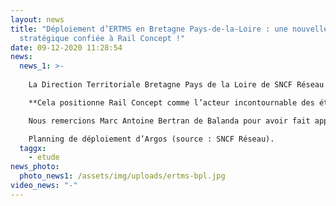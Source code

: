 ```yaml
---
layout: news
title: "Déploiement d’ERTMS en Bretagne Pays-de-la-Loire : une nouvelle étude
  stratégique confiée à Rail Concept !"
date: 09-12-2020 11:28:54
news:
  news_1: >-
    
    La Direction Territoriale Bretagne Pays de la Loire de SNCF Réseau a confié à Rail Concept **une étude de comparaison de différents scénarios de déploiement d’ERTMS entre la LGV BPL (Sablé) et Angers, Nantes et Redo**n. Cette étude s’inscrit dans le cadre du développement des nouveaux postes ARGOS dont la mise en service est prévue en 2023 et de l’IHM Mistral Nouvelle Génération pour la commande de ces postes. Ces nouvelles technologies nous obligent à repenser avec l’Ingénierie SNCF les modèles techniques et économiques de déploiement avec des architectures super centralisées et la disparition du concept de signalisation de pleine ligne. 

    **Cela positionne Rail Concept comme l’acteur incontournable des études amont du déploiement d’ERTMS !** Nous avons terminé les études stratégiques et les études d’exploitation du déploiement d’ERTMS sur l’axe Paris Le Havre, ainsi que les études d’exploitation visant à évaluer l’impact du déploiement dans le nœud ferroviaire lyonnais et nous avions réalisé une importante mission d’accompagnement de la direction de la Stratégie de SNCF Réseau pendant plusieurs années afin d’établir la stratégie technique et économique de déploiement d’ERTMS sur le réseau structurant national.

    Nous remercions Marc Antoine Bertran de Balanda pour avoir fait appel à notre expertise sur ces sujets. 

    Planning de déploiement d’Argos (source : SNCF Réseau).
  taggx:
    - etude
news_photo:
  photo_news1: /assets/img/uploads/ertms-bpl.jpg
video_news: "-"
---
```

